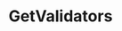 ---
title: GetValidators
api:
  file: Consensus Client Api.openapi.json
  operationId: get_staking-validators
hidden: false
---